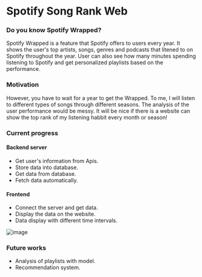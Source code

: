 # Spotify Song Rank Web

### Do you know Spotify Wrapped?
  Spotify Wrapped is a feature that Spotify offers to users every year. It shows the user's top artists, songs, genres and podcasts that litened to on Spotify throughout the year. User can also see how many minutes spending listening to Spotify and get personalized playlists based on the performance. 

### Motivation 
  However, you have to wait for a year to get the  Wrapped. To me, I will listen to different types of songs through different seasons. The analysis of the user performance would be messy. It will be nice if there is a website can show the top rank of my listening habbit every month or season!
  
  
### Current progress
#### Backend server  
  * Get user's information from Apis.  
  * Store data into database.  
  * Get data from database.  
  * Fetch data automatically.
#### Frontend
  * Connect the server and get data.
  * Display the data on the website. 
  * Data display with different time intervals.
    
![image](https://user-images.githubusercontent.com/62389828/232190203-0f48cb90-76ec-445c-b0f9-e3571687813b.png)

### Future works  
  * Analysis of playlists with model.
  * Recommendation system.
  

